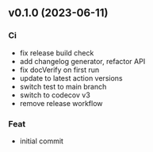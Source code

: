 
<a name="v0.1.0"></a>
## v0.1.0 (2023-06-11)

### Ci

* fix release build check
* add changelog generator, refactor API
* fix docVerify on first run
* update to latest action versions
* switch test to main branch
* switch to codecov v3
* remove release workflow

### Feat

* initial commit

